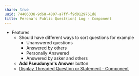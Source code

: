 ```yaml
---
share: true
uuid: 74406338-9d68-4807-a7ff-f9d0129761d8
title: Perona's Public Quest(ion) Log - Component
---
```

* Features
	* Should have different ways to sort questions for example
		* Unanswered questions
		* Answered by others
		* Personally Answered
		* Answered by asker and others
	* **Add Pseudonym's Answer** button
	* [Display Threaded Question or Statement - Component](../dentropydaemon-wiki/Projects/Quest(ion)%20Engine/Components/Display%20Threaded%20Question%20or%20Statement%20-%20Component.md)